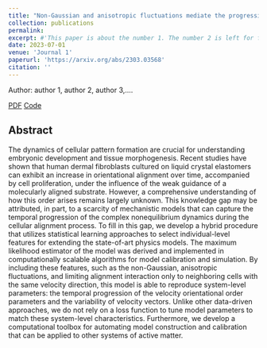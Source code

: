 ```yaml
---
title: "Non-Gaussian and anisotropic fluctuations mediate the progression of global cellular order: a data-driven study"
collection: publications
permalink: 
excerpt: #'This paper is about the number 1. The number 2 is left for future work.'
date: 2023-07-01
venue: 'Journal 1'
paperurl: 'https://arxiv.org/abs/2303.03568'
citation: ''
---
```


Author: author 1, author 2, author 3,....





[PDF](https://arxiv.org/abs/2303.03568)
[Code](https://arxiv.org/abs/2303.03568)


## Abstract
The dynamics of cellular pattern formation are crucial for understanding embryonic development and tissue morphogenesis. Recent studies have shown that human dermal fibroblasts cultured on liquid crystal elastomers can exhibit an increase in orientational alignment over time, accompanied by cell proliferation, under the influence of the weak guidance of a molecularly aligned substrate. However, a comprehensive understanding of how this order arises remains largely unknown. This knowledge gap may be attributed, in part, to a scarcity of mechanistic models that can capture the temporal progression of the complex nonequilibrium dynamics during the cellular alignment process. To fill in this gap, we develop a hybrid procedure that utilizes statistical learning approaches to select individual-level features for extending the state-of-art physics models. The maximum likelihood estimator of the model was derived and implemented in computationally scalable algorithms for model calibration and simulation. By including these features, such as the non-Gaussian, anisotropic fluctuations, and limiting alignment interaction only to neighboring cells with the same velocity direction, this model is able to reproduce system-level parameters: the temporal progression of the velocity orientational order parameters and the variability of velocity vectors. Unlike other data-driven approaches, we do not rely on a loss function to tune model parameters to match these system-level characteristics. Furthermore, we develop a computational toolbox for automating model construction and calibration that can be applied to other systems of active matter.
